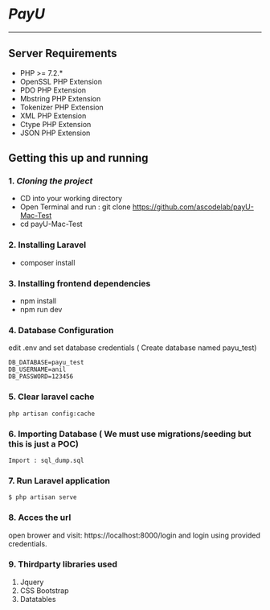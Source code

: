 # _PayU_
---
## Server Requirements

* PHP >= 7.2.*
* OpenSSL PHP Extension
* PDO PHP Extension
* Mbstring PHP Extension
* Tokenizer PHP Extension
* XML PHP Extension
* Ctype PHP Extension
* JSON PHP Extension


## Getting this up and running

### 1. _Cloning the project_
* CD into your working directory
* Open Terminal and run : git clone https://github.com/ascodelab/payU-Mac-Test
* cd payU-Mac-Test
### 2. Installing Laravel
* composer install
### 3. Installing frontend dependencies 
* npm install
* npm run dev
### 4. Database Configuration
edit .env and set database credentials ( Create database named payu_test)

    DB_DATABASE=payu_test
    DB_USERNAME=anil
    DB_PASSWORD=123456

### 5. Clear laravel cache

    php artisan config:cache


### 6. Importing Database ( We must use migrations/seeding but this is just a POC)

    Import : sql_dump.sql

### 7. Run Laravel application

    $ php artisan serve


### 8. Acces the url

open brower and visit: https://localhost:8000/login and login using provided credentials.

### 9. Thirdparty libraries used

1. Jquery
2. CSS Bootstrap
3. Datatables





